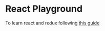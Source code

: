 # React Playground

To learn react and redux following [this guide](http://redux.js.org/docs/basics/UsageWithReact.html)
